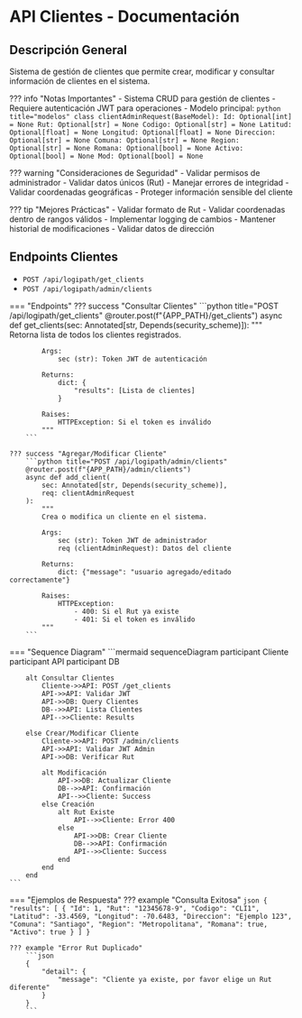 # API Clientes - Documentación

## Descripción General
Sistema de gestión de clientes que permite crear, modificar y consultar información de clientes en el sistema.

??? info "Notas Importantes"
    - Sistema CRUD para gestión de clientes
    - Requiere autenticación JWT para operaciones
    - Modelo principal:
        ```python title="modelos"
        class clientAdminRequest(BaseModel):
            Id: Optional[int] = None
            Rut: Optional[str] = None
            Codigo: Optional[str] = None
            Latitud: Optional[float] = None
            Longitud: Optional[float] = None
            Direccion: Optional[str] = None
            Comuna: Optional[str] = None
            Region: Optional[str] = None
            Romana: Optional[bool] = None
            Activo: Optional[bool] = None
            Mod: Optional[bool] = None
        ```

??? warning "Consideraciones de Seguridad"
    - Validar permisos de administrador
    - Validar datos únicos (Rut)
    - Manejar errores de integridad
    - Validar coordenadas geográficas
    - Proteger información sensible del cliente

??? tip "Mejores Prácticas"
    - Validar formato de Rut
    - Validar coordenadas dentro de rangos válidos
    - Implementar logging de cambios
    - Mantener historial de modificaciones
    - Validar datos de dirección

## Endpoints Clientes
- `POST /api/logipath/get_clients`
- `POST /api/logipath/admin/clients`

=== "Endpoints"
    ??? success "Consultar Clientes"
        ```python title="POST /api/logipath/get_clients"
        @router.post(f"{APP_PATH}/get_clients")
        async def get_clients(sec: Annotated[str, Depends(security_scheme)]):
            """
            Retorna lista de todos los clientes registrados.
            
            Args:
                sec (str): Token JWT de autenticación
                
            Returns:
                dict: {
                    "results": [Lista de clientes]
                }
                
            Raises:
                HTTPException: Si el token es inválido
            """
        ```
    
    ??? success "Agregar/Modificar Cliente"
        ```python title="POST /api/logipath/admin/clients"
        @router.post(f"{APP_PATH}/admin/clients")
        async def add_client(
            sec: Annotated[str, Depends(security_scheme)], 
            req: clientAdminRequest
        ):
            """
            Crea o modifica un cliente en el sistema.
            
            Args:
                sec (str): Token JWT de administrador
                req (clientAdminRequest): Datos del cliente
                
            Returns:
                dict: {"message": "usuario agregado/editado correctamente"}
                
            Raises:
                HTTPException: 
                    - 400: Si el Rut ya existe
                    - 401: Si el token es inválido
            """
        ```

=== "Sequence Diagram"
    ```mermaid
    sequenceDiagram
        participant Cliente
        participant API
        participant DB
        
        alt Consultar Clientes
            Cliente->>API: POST /get_clients
            API->>API: Validar JWT
            API->>DB: Query Clientes
            DB-->>API: Lista Clientes
            API-->>Cliente: Results
        
        else Crear/Modificar Cliente
            Cliente->>API: POST /admin/clients
            API->>API: Validar JWT Admin
            API->>DB: Verificar Rut
            
            alt Modificación
                API->>DB: Actualizar Cliente
                DB-->>API: Confirmación
                API-->>Cliente: Success
            else Creación
                alt Rut Existe
                    API-->>Cliente: Error 400
                else
                    API->>DB: Crear Cliente
                    DB-->>API: Confirmación
                    API-->>Cliente: Success
                end
            end
        end
    ```

=== "Ejemplos de Respuesta"
    ??? example "Consulta Exitosa"
        ```json
        {
            "results": [
                {
                    "Id": 1,
                    "Rut": "12345678-9",
                    "Codigo": "CLI1",
                    "Latitud": -33.4569,
                    "Longitud": -70.6483,
                    "Direccion": "Ejemplo 123",
                    "Comuna": "Santiago",
                    "Region": "Metropolitana",
                    "Romana": true,
                    "Activo": true
                }
            ]
        }
        ```
    
    ??? example "Error Rut Duplicado"
        ```json
        {
            "detail": {
                "message": "Cliente ya existe, por favor elige un Rut diferente"
            }
        }
        ```